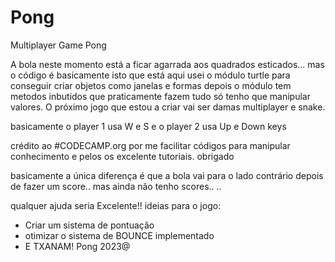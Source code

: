 # Pong
Multiplayer Game Pong

A bola neste momento está a ficar agarrada aos quadrados esticados...
mas o código é basicamente isto que está aqui usei o módulo turtle para conseguir criar objetos como janelas e formas depois o módulo tem metodos inbutidos que praticamente fazem tudo só tenho que manipular valores. 
O próximo jogo que estou a criar vai ser damas multiplayer e snake.

basicamente o player 1 usa W e S e o player 2 usa Up e Down keys

crédito ao #CODECAMP.org por me facilitar códigos para manipular conhecimento e pelos os excelente tutoriais. obrigado

basicamente a única diferença é que a bola vai para o lado contrário depois de fazer um score.. mas ainda não tenho scores.. ..

qualquer ajuda seria Excelente!! ideias para o jogo:

- Criar um sistema de pontuação
- otimizar o sistema de BOUNCE implementado
- E TXANAM! Pong 2023@
